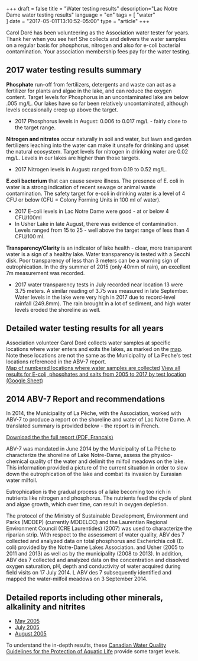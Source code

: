 +++
draft = false
title = "Water testing results"
description="Lac Notre Dame water testing results"
language = "en"
tags = [
    "water"   
]
date = "2017-05-01T13:10:52-05:00"
type = "article"
+++

Carol Doré has been volunteering as the Association water tester for years. Thank her when you see her! She collects and delivers the water samples on a regular basis for phosphorus, nitrogen and also for e-coli bacterial contamination. Your association membership fees pay for the water testing. 

## 2017 water testing results summary

**Phosphate** run-off from fertilizers, detergents and waste can act as a fertilizer for plants and algae in the lake, and can reduce the oxygen content. Target levels for Phosphorus in an uncontaminated lake are below .005 mg/L. Our lakes have so far been relatively uncontaminated, although levels occasionally creep up above the target.  

* 2017 Phosphorus levels in August: 0.006 to 0.017 mg/L - fairly close to the target range. 

**Nitrogen and nitrates** occur naturally in soil and water, but lawn and garden fertilizers leaching into the water can make it unsafe for drinking and upset the natural ecosystem. Target levels for nitrogen in drinking water are 0.02 mg/L. Levels in our lakes are higher than those targets. 

* 2017 Nitrogen levels in August: ranged from 0.19 to 0.52 mg/L. 

**E.coli bacterium** that can cause severe illness. The presence of E. coli in water is a strong indication of recent sewage or animal waste contamination. The safety target for e-coli in drinking water is a level of 4 CFU or below (CFU = Colony Forming Units in 100 ml of water). 

* 2017 E-coli levels in Lac Notre Dame were good - at or below 4 CFU/100ml
* In Usher Lake in late August, there was evidence of contamination. Levels ranged from 15 to 25 - well above the target range of less than 4 CFU/100 ml. 

**Transparency/Clarity** is an indicator of lake health - clear, more transparent water is a sign of a healthy lake. Water transparency is tested with a Secchi disk. Poor transparency of less than 3 meters can be a warning sign of eutrophication. In the dry summer of 2015 (only 40mm of rain), an excellent 7m measurement was recorded.

* 2017 water transparency tests in July recorded near location 13 were 3.75 meters. A similar reading of 3.75 was measured in late September. Water levels in the lake were very high in 2017 due to record-level rainfall (249.8mm). The rain brought in a lot of sediment, and high water levels eroded the shoreline as well. 

## Detailed water testing results for all years

Association volunteer Carol Doré collects water samples at specific locations where water enters and exits the lakes, as marked on the [map](/map/maps/). Note these locations are not the same as the Municipality of La Peche's test locations referenced in the ABV-7 report.  
[Map of numbered locations where water samples are collected](/map/maps/)
[View all results for E-coli, phosphates and salts from 2005 to 2017 by test location (Google Sheet)](https://docs.google.com/spreadsheets/d/1dqcUzW8GyrQA3oEBX0YPA8-FLrunVLlIszOkUb7S9H4/edit?usp=sharing)

## 2014 ABV-7 Report and recommendations 
 
In 2014, the Municipality of La Pêche, with the Association, worked with ABV-7 to produce a report on the shoreline and water of Lac Notre Dame. A translated summary is provided below - the report is in French. 

[Download the the full report (PDF, Francais)](/assets/docs/water/ABV7_Rapport_Lac_Notre_Dame_2014.pdf)

ABV-7 was mandated in June 2014 by the Municipality of La Pêche to characterize the shoreline of Lake Notre-Dame, assess the physico-chemical quality of the water and delimit the milfoil meadows on the lake. This information provided a picture of the current situation in order to slow down the eutrophication of the lake and combat its invasion by Eurasian water milfoil. 

Eutrophication is the gradual process of a lake becoming too rich in nutrients like nitrogen and phosphorus. The nutrients feed the cycle of plant and algae growth, which over time, can result in oxygen depletion. 

The protocol of the Ministry of Sustainable Development, Environment and Parks (MDDEP) (currently MDDELCC) and the Laurentian Regional Environment Council (CRE Laurentides) (2007) was used to characterize the riparian strip. With respect to the assessment of water quality, ABV des 7 collected and analyzed data on total phosphorus and Escherichia coli (E. coli) provided by the Notre-Dame Lakes Association. and Usher (2005 to 2011 and 2013) as well as by the municipality (2008 to 2013). In addition, ABV des 7 collected and analyzed data on the concentration and dissolved oxygen saturation, pH, depth and conductivity of water acquired during field visits on 17 July 2014. L ABV des 7 subsequently identified and mapped the water-milfoil meadows on 3 September 2014.

## Detailed reports including other minerals, alkalinity and nitrites 

* [May 2005](/assets/docs/water/Water_report_May_05.pdf)
* [July 2005](/assets/docs/water/Water_report_July_05.pdf)
* [August 2005](/assets/docs/water/Water_report_Aug_05.pdf)

To understand the in-depth results, these [Canadian Water Quality Guidelines for the Protection of Aquatic Life](/assets/docs/water/water_quality_guidelines.pdf) provide some target levels. 
